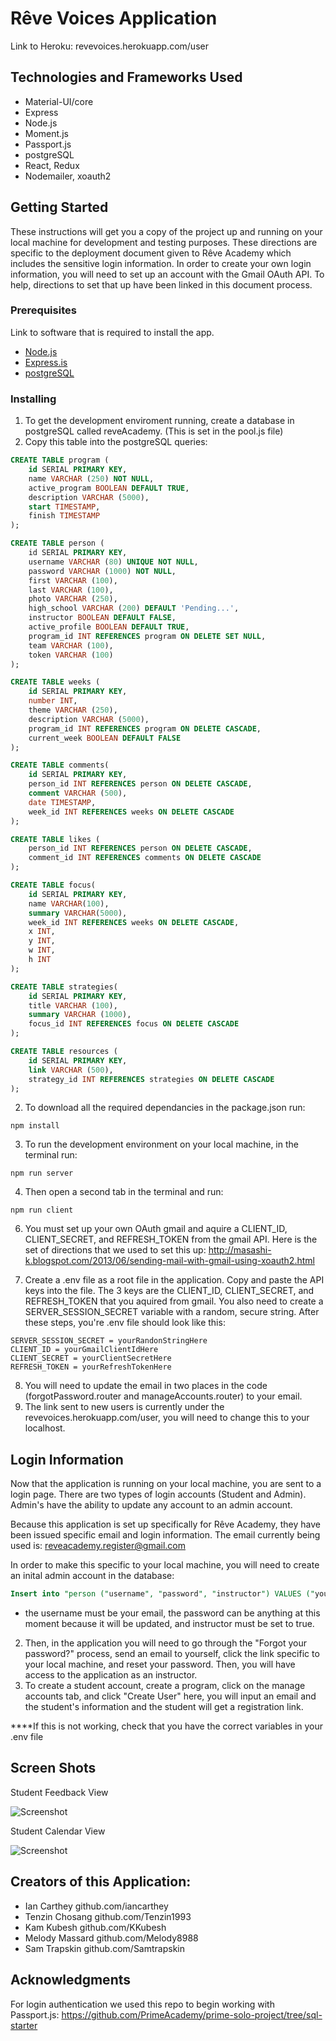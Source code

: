 # Rêve Voices Application

Link to Heroku: revevoices.herokuapp.com/user

## Technologies and Frameworks Used
* Material-UI/core
* Express
* Node.js
* Moment.js
* Passport.js
* postgreSQL
* React, Redux
* Nodemailer, xoauth2


## Getting Started

These instructions will get you a copy of the project up and running on your local machine for development and testing purposes. These directions are specific to the deployment document given to Rêve Academy which includes the sensitive login information. In order to create your own login information, you will need to set up an account with the Gmail OAuth API. To help, directions to set that up have been linked in this document process.

### Prerequisites

Link to software that is required to install the app.

- [Node.js](https://nodejs.org/en/)
- [Express.is](https://expressjs.com/)
- [postgreSQL](https://www.postgresql.org/download/)

### Installing

1. To get the development enviroment running, create a database in postgreSQL called reveAcademy. (This is set in the pool.js file)
1. Copy this table into the postgreSQL queries: 

```sql
CREATE TABLE program (
	id SERIAL PRIMARY KEY,
	name VARCHAR (250) NOT NULL,
	active_program BOOLEAN DEFAULT TRUE,
	description VARCHAR (5000),
	start TIMESTAMP,
	finish TIMESTAMP
);

CREATE TABLE person (
    id SERIAL PRIMARY KEY,
    username VARCHAR (80) UNIQUE NOT NULL,
    password VARCHAR (1000) NOT NULL,
    first VARCHAR (100),
    last VARCHAR (100),
    photo VARCHAR (250),
    high_school VARCHAR (200) DEFAULT 'Pending...',
    instructor BOOLEAN DEFAULT FALSE,
    active_profile BOOLEAN DEFAULT TRUE,
    program_id INT REFERENCES program ON DELETE SET NULL,
    team VARCHAR (100), 
	token VARCHAR (100)
);

CREATE TABLE weeks (
	id SERIAL PRIMARY KEY,
	number INT,
	theme VARCHAR (250),
	description VARCHAR (5000),
	program_id INT REFERENCES program ON DELETE CASCADE,
	current_week BOOLEAN DEFAULT FALSE
);

CREATE TABLE comments(
	id SERIAL PRIMARY KEY,
	person_id INT REFERENCES person ON DELETE CASCADE,
	comment VARCHAR (500),
	date TIMESTAMP,
	week_id INT REFERENCES weeks ON DELETE CASCADE
);

CREATE TABLE likes (
	person_id INT REFERENCES person ON DELETE CASCADE,
	comment_id INT REFERENCES comments ON DELETE CASCADE
);

CREATE TABLE focus(
	id SERIAL PRIMARY KEY,
	name VARCHAR(100),
	summary VARCHAR(5000),
	week_id INT REFERENCES weeks ON DELETE CASCADE,
	x INT,
	y INT,
	w INT,
	h INT
);

CREATE TABLE strategies(
	id SERIAL PRIMARY KEY,
	title VARCHAR (100),
	summary VARCHAR (1000),
	focus_id INT REFERENCES focus ON DELETE CASCADE
);

CREATE TABLE resources (
	id SERIAL PRIMARY KEY,
	link VARCHAR (500),
	strategy_id INT REFERENCES strategies ON DELETE CASCADE
);

```

2. To download all the required dependancies in the package.json run: 
```
npm install
```
3. To run the development environment on your local machine, in the terminal run: 
```
npm run server
```
4. Then open a second tab in the terminal and run: 
```
npm run client
```
6. You must set up your own OAuth gmail and aquire a CLIENT_ID, CLIENT_SECRET, and REFRESH_TOKEN from the gmail API. Here is the set of directions that we used to set this up: http://masashi-k.blogspot.com/2013/06/sending-mail-with-gmail-using-xoauth2.html

7. Create a .env file as a root file in the application. Copy and paste the API keys into the file. The 3 keys are the CLIENT_ID, CLIENT_SECRET, and REFRESH_TOKEN that you aquired from gmail. You also need to create a SERVER_SESSION_SECRET variable with a random, secure string. After these steps, you're .env file should look like this: 
```
SERVER_SESSION_SECRET = yourRandonStringHere
CLIENT_ID = yourGmailClientIdHere
CLIENT_SECRET = yourClientSecretHere
REFRESH_TOKEN = yourRefreshTokenHere
```
8. You will need to update the email in two places in the code (forgotPassword.router and manageAccounts.router) to your email. 
9. The link sent to new users is currently under the revevoices.herokuapp.com/user, you will need to change this to your localhost. 

## Login Information

Now that the application is running on your local machine, you are sent to a login page. There are two types of login accounts (Student and Admin). Admin's have the ability to update any account to an admin account. 

Because this application is set up specifically for Rêve Academy, they have been issued specific email and login information. The email currently being used is: reveacademy.register@gmail.com

In order to make this specific to your local machine, you will need to create an inital admin account in the database: 

```sql
Insert into "person ("username", "password", "instructor") VALUES ("yourEmail", "anyValue", "true")
```
- the username must be your email, the password can be anything at this moment because it will be updated, and instructor must be set to true. 

2. Then, in the application you will need to go through the "Forgot your password?" process, send an email to yourself, click the link specific to your local machine, and reset your password. Then, you will have access to the application as an instructor. 
3. To create a student account, create a program, click on the manage accounts tab, and click "Create User" here, you will input an email and the student's information and the student will get a registration link. 

****If this is not working, check that you have the correct variables in your .env file 

## Screen Shots


Student Feedback View 


![Screenshot](ScreenShotReveFeedback.png)

Student Calendar View


![Screenshot](ScreenShotReveSchedule.png)


## Creators of this Application: 

* Ian Carthey github.com/iancarthey
* Tenzin Chosang github.com/Tenzin1993
* Kam Kubesh github.com/KKubesh
* Melody Massard github.com/Melody8988
* Sam Trapskin github.com/Samtrapskin

## Acknowledgments

For login authentication we used this repo to begin working with Passport.js:
https://github.com/PrimeAcademy/prime-solo-project/tree/sql-starter

